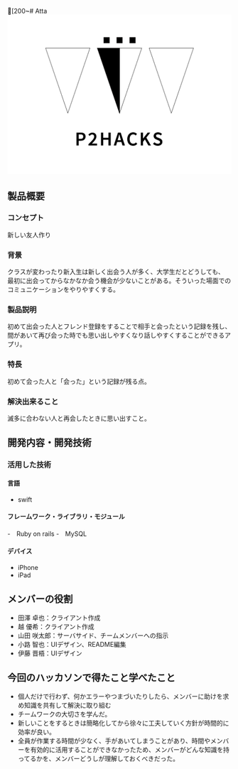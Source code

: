 [200~# Atta
![ロゴ](P2HACKS.png)

## 製品概要

### コンセプト
新しい友人作り
### 背景
クラスが変わったり新入生は新しく出会う人が多く、大学生だとどうしても、  
最初に出会ってからなかなか会う機会が少ないことがある。そういった場面でのコミュニケーションをやりやすくする。  

### 製品説明
初めて出会った人とフレンド登録をすることで相手と会ったという記録を残し、  
間があいて再び会った時でも思い出しやすくなり話しやすくすることができるアプリ。  
### 特長
初めて会った人と「会った」という記録が残る点。  

### 解決出来ること
滅多に合わない人と再会したときに思い出すこと。  

## 開発内容・開発技術
### 活用した技術
#### 言語
- swift

#### フレームワーク・ライブラリ・モジュール
-　Ruby on rails
-　MySQL

#### デバイス
- iPhone
- iPad

## メンバーの役割
- 田澤 卓也：クライアント作成  
- 越 優希：クライアント作成  
- 山田 咲太郎：サーバサイド、チームメンバーへの指示  
- 小路 智也：UIデザイン、README編集  
- 伊藤 晋梧：UIデザイン  
## 今回のハッカソンで得たこと学べたこと
- 個人だけで行わず、何かエラーやつまづいたりしたら、メンバーに助けを求め知識を共有して解決に取り組む
- チームワークの大切さを学んだ。
- 新しいことをするときは簡略化してから徐々に工夫していく方針が時間的に効率が良い。
- 全員が作業する時間が少なく、手があいてしまうことがあり、時間やメンバーを有効的に活用することができなかったため、メンバーがどんな知識を持ってるかを、メンバーどうしが理解しておくべきだった。

